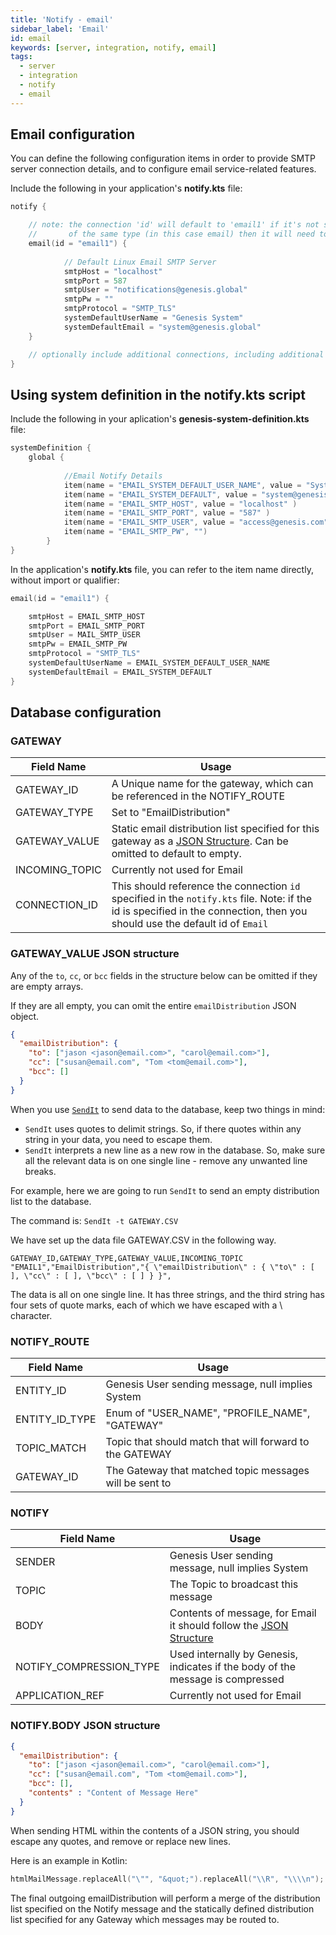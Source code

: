 ```yaml
---
title: 'Notify - email'
sidebar_label: 'Email'
id: email
keywords: [server, integration, notify, email]
tags:
  - server
  - integration
  - notify
  - email
---
```



## Email configuration

You can define the following configuration items in order to provide SMTP server connection details, and to configure email service-related features.

Include the following in your application's **notify.kts** file:

```kotlin
notify {

    // note: the connection 'id' will default to 'email1' if it's not specified, however if you have multiple connections
    //       of the same type (in this case email) then it will need to be specified.
    email(id = "email1") {
    
            // Default Linux Email SMTP Server
            smtpHost = "localhost"
            smtpPort = 587
            smtpUser = "notifications@genesis.global"
            smtpPw = ""
            smtpProtocol = "SMTP_TLS"
            systemDefaultUserName = "Genesis System"
            systemDefaultEmail = "system@genesis.global"
    }

    // optionally include additional connections, including additional Symphony, Email
}
```

## Using system definition in the notify.kts script

Include the following in your aplication's **genesis-system-definition.kts** file:

```kotlin
systemDefinition {
    global {
    
            //Email Notify Details
            item(name = "EMAIL_SYSTEM_DEFAULT_USER_NAME", value = "System Genesis" )
            item(name = "EMAIL_SYSTEM_DEFAULT", value = "system@genesis.com" )
            item(name = "EMAIL_SMTP_HOST", value = "localhost" )
            item(name = "EMAIL_SMTP_PORT", value = "587" )
            item(name = "EMAIL_SMTP_USER", value = "access@genesis.com" )
            item(name = "EMAIL_SMTP_PW", "")
        }
}
```

In the application's **notify.kts** file, you can refer to the item name directly, without import or qualifier:


```Kotlin
email(id = "email1") {

	smtpHost = EMAIL_SMTP_HOST
	smtpPort = EMAIL_SMTP_PORT
	smtpUser = MAIL_SMTP_USER
	smtpPw = EMAIL_SMTP_PW
	smtpProtocol = "SMTP_TLS"
	systemDefaultUserName = EMAIL_SYSTEM_DEFAULT_USER_NAME
	systemDefaultEmail = EMAIL_SYSTEM_DEFAULT
}
```

## Database configuration

### GATEWAY


| Field Name | Usage |
| --- | --- |
| GATEWAY_ID | A Unique name for the gateway, which can be referenced in the NOTIFY_ROUTE   |
| GATEWAY_TYPE | Set to "EmailDistribution" |
| GATEWAY_VALUE | Static email distribution list specified for this gateway as a [JSON Structure](#GATEWAY_VALUE-JSON-Structure). Can be omitted to default to empty.  |
| INCOMING_TOPIC | Currently not used for Email |
| CONNECTION_ID | This should reference the connection `id` specified in the ```notify.kts``` file. Note: if the id is specified in the connection, then you should use the default id of `Email`

### GATEWAY_VALUE JSON structure

Any of the `to`, `cc`, or `bcc` fields in the structure below can be omitted if they are empty arrays. 

If they are all empty, you can omit the entire `emailDistribution` JSON object. 

```json
{
  "emailDistribution": {
    "to": ["jason <jason@email.com>", "carol@email.com>"],
    "cc": ["susan@email.com", "Tom <tom@email.com>"],
    "bcc": []
  }
} 
```


When you use [`SendIt`](../../../../operations/commands/server-commands/#sendit-script) to send data to the database, keep two things in mind:

* `SendIt` uses quotes to delimit strings. So, if there quotes within any string in your data, you need to escape them.
* `SendIt` interprets a new line as a new row in the database. So, make sure all the relevant data is on one single line - remove any unwanted line breaks.

For example, here we are going to run `SendIt` to send an empty distribution list to the database.

The command is:  `SendIt -t GATEWAY.CSV`

We have set up the data file GATEWAY.CSV in the following way.

```text
GATEWAY_ID,GATEWAY_TYPE,GATEWAY_VALUE,INCOMING_TOPIC
"EMAIL1","EmailDistribution","{ \"emailDistribution\" : { \"to\" : [ ], \"cc\" : [ ], \"bcc\" : [ ] } }",
```
The data is all on one single line. It has three strings, and the third string has four sets of quote marks, each of which we have escaped with a \ character.

### NOTIFY_ROUTE

| Field Name | Usage |
| --- | --- |
| ENTITY_ID | Genesis User sending message, null implies System |
| ENTITY_ID_TYPE | Enum of "USER_NAME", "PROFILE_NAME", "GATEWAY" |
| TOPIC_MATCH | Topic that should match that will forward to the GATEWAY |
| GATEWAY_ID | The Gateway that matched topic messages will be sent to |


### NOTIFY

| Field Name | Usage |
| --- | --- |
| SENDER | Genesis User sending message, null implies System |
| TOPIC | The Topic to broadcast this message |
| BODY | Contents of message, for Email it should follow the [JSON Structure](#NOTIFY.BODY-JSON-Structure) |
| NOTIFY_COMPRESSION_TYPE | Used internally by Genesis, indicates if the body of the message is compressed |
| APPLICATION_REF | Currently not used for Email |

### NOTIFY.BODY JSON structure

```json
{
  "emailDistribution": {
    "to": ["jason <jason@email.com>", "carol@email.com>"],
    "cc": ["susan@email.com", "Tom <tom@email.com>"],
    "bcc": [],
    "contents" : "Content of Message Here"
  }
} 
```

When sending HTML within the contents of a JSON string, you should escape any quotes, and remove or replace new lines.

Here is an example in Kotlin:
```kotlin
htmlMailMessage.replaceAll("\"", "&quot;").replaceAll("\\R", "\\\\n");
```

The final outgoing emailDistribution will perform a merge of the distribution list specified on the Notify message and the statically defined distribution list specified for any Gateway which messages may be routed to.
